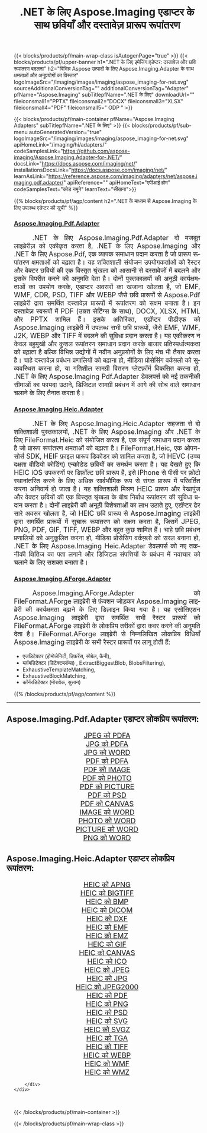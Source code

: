 ﻿---
title: .NET के लिए Aspose.Imaging एडाप्टर के साथ छवियाँ और दस्तावेज़ प्रारूप रूपांतरण 
weight: 3920
url: /hi/adapters/net/ 
lang: hi
langdirlevel: 2
locales: zh-hans,ja,it,ru,de,es,fr,nl,id,lt,pl,pt,vi,tr,ko,zh-hant,ar,hi,th,sv,cs,uk,he
description: Aspose.Imaging एडाप्टर और विभिन्न प्रकार के Aspose उत्पादों का उपयोग करके अपने प्रारूप रूपांतरण कार्यों को सुव्यवस्थित करें। ये एडेप्टर Aspose.Imaging और अन्य प्रमुख Aspose टूल के बीच छवि और दस्तावेज़ रूपांतरण को सक्षम करते हैं, जिससे आपके डिजिटल प्रोजेक्ट्स में एक तरल एकीकरण प्रक्रिया सुनिश्चित होती है।
---

{{< blocks/products/pf/main-wrap-class isAutogenPage="true" >}}
{{< blocks/products/pf/upper-banner h1=".NET के लिए इमेजिंग.एडेप्टर: दस्तावेज़ और छवि रूपांतरण बदलना" h2="विभिन्न Aspose उत्पादों के लिए Aspose.Imaging.Adapter के साथ क्षमताओं और अनुप्रयोगों का विस्तार" logoImageSrc="/imaging/images/imaging/aspose_imaging-for-net.svg" sourceAdditionalConversionTag="" additionalConversionTag="Adapter" pfName="Aspose.Imaging" subTitlepfName=".NET के लिए" downloadUrl="" fileiconsmall1="PPTX" fileiconsmall2="DOCX" fileiconsmall3="XLSX" fileiconsmall4="PDF" fileiconsmall5=" ODP " >}}

{{< blocks/products/pf/main-container pfName="Aspose.Imaging Adapters" subTitlepfName=".NET के लिए" >}}
{{< blocks/products/pf/sub-menu autoGeneratedVersion="true" logoImageSrc="/imaging/images/imaging/aspose_imaging-for-net.svg" apiHomeLink="/imaging/hi/adapters/" codeSamplesLink="https://github.com/aspose-imaging/Aspose.Imaging.Adapter-for-.NET/" docsLink="https://docs.aspose.com/imaging/net/" installationsDocsLink="https://docs.aspose.com/imaging/net/" learnAsLink="https://reference.aspose.com/imaging/adapters/net/aspose.imaging.pdf.adapter/" apiReference="" apiHomeText="एपीआई होम" codeSamplesText="कोड नमूने" learnText="सीखना">}}

{{% blocks/products/pf/agp/content h2=".NET के माध्यम से Aspose.Imaging के लिए उपलब्ध एडेप्टर की सूची" %}}

<h3><a href="https://reference.aspose.com/imaging/adapters/net/aspose.imaging.pdf.adapter/">Aspose.Imaging.Pdf.Adapter</a></h3>

<p align="justify" style="font-size:18px;text-indent:50px;">.NET के लिए Aspose.Imaging.Pdf.Adapter दो मजबूत लाइब्रेरीज़ को एकीकृत करता है, .NET के लिए Aspose.Imaging और .NET के लिए Aspose.Pdf, एक व्यापक समाधान प्रदान करता है जो प्रारूप रूपांतरण क्षमताओं को बढ़ाता है। यह शक्तिशाली संयोजन उपयोगकर्ताओं को रैस्टर और वेक्टर छवियों की एक विस्तृत श्रृंखला को आसानी से दस्तावेजों में बदलने और इसके विपरीत करने की अनुमति देता है। दोनों पुस्तकालयों की अनूठी कार्यक्षमताओं का उपयोग करके, एडाप्टर अवसरों का खजाना खोलता है, जो EMF, WMF, CDR, PSD, TIFF और WEBP जैसे छवि प्रारूपों से Aspose.Pdf लाइब्रेरी द्वारा समर्थित दस्तावेज़ प्रारूपों में रूपांतरण को सक्षम बनाता है। इन दस्तावेज़ स्वरूपों में PDF (उन्नत सेटिंग्स के साथ), DOCX, XLSX, HTML और PPTX शामिल हैं। इसके अतिरिक्त, एडॉप्टर पीडीएफ को Aspose.Imaging लाइब्रेरी में उपलब्ध सभी छवि प्रारूपों, जैसे EMF, WMF, J2K, WEBP और TIFF में बदलने की सुविधा प्रदान करता है। यह एकीकरण न केवल बहुमुखी और कुशल रूपांतरण समाधान प्रदान करके बाजार प्रतिस्पर्धात्मकता को बढ़ाता है बल्कि विभिन्न उद्योगों में नवीन अनुप्रयोगों के लिए मंच भी तैयार करता है। चाहे दस्तावेज़ प्रबंधन प्रणालियों को बढ़ाना हो, मीडिया प्रोसेसिंग वर्कफ़्लो को सुव्यवस्थित करना हो, या गतिशील सामग्री वितरण प्लेटफ़ॉर्म विकसित करना हो, .NET के लिए Aspose.Imaging Pdf.Adapter डेवलपर्स को नई तकनीकी सीमाओं का फायदा उठाने, डिजिटल सामग्री प्रबंधन में आगे की सोच वाले समाधान चलाने के लिए तैनात करता है।</p>

<h3><a href="https://reference.aspose.com/imaging/adapters/net/aspose.imaging.heic.adapter/">Aspose.Imaging.Heic.Adapter</a></h3>

<p align="justify" style="font-size:18px;text-indent:50px;">.NET के लिए Aspose.Imaging.Heic.Adapter सहजता से दो शक्तिशाली पुस्तकालयों, .NET के लिए Aspose.Imaging और .NET के लिए FileFormat.Heic को संयोजित करता है, एक संपूर्ण समाधान प्रदान करता है जो प्रारूप रूपांतरण क्षमताओं को बढ़ाता है। FileFormat.Heic, एक ओपन-सोर्स SDK, HEIF फ़ाइल प्रारूप डिकोडर को शामिल करता है, जो HEVC (उच्च दक्षता वीडियो कोडिंग) एन्कोडेड छवियों का समर्थन करता है। यह देखते हुए कि HEIC iOS उपकरणों पर डिफ़ॉल्ट छवि प्रारूप है, इसे iPhone से पीसी पर फ़ोटो स्थानांतरित करने के लिए अधिक सार्वभौमिक रूप से संगत प्रारूप में परिवर्तित करना अनिवार्य हो जाता है। यह शक्तिशाली मिश्रण HEIC प्रारूप और रेखापुंज और वेक्टर छवियों की एक विस्तृत श्रृंखला के बीच निर्बाध रूपांतरण की सुविधा प्रदान करता है। दोनों लाइब्रेरी की अनूठी विशेषताओं का लाभ उठाते हुए, एडॉप्टर ढेर सारे अवसर खोलता है, जो HEIC छवि प्रारूप से Aspose.Imaging लाइब्रेरी द्वारा समर्थित प्रारूपों में सुचारू रूपांतरण को सक्षम करता है, जिसमें JPEG, PNG, PDF, GIF, TIFF, WEBP और बहुत कुछ शामिल हैं। चाहे छवि प्रबंधन प्रणालियों को अनुकूलित करना हो, मीडिया प्रोसेसिंग वर्कफ़्लो को सरल बनाना हो, .NET के लिए Aspose.Imaging Heic.Adapter डेवलपर्स को नए तकनीकी क्षितिज का पता लगाने और डिजिटल संपत्तियों के प्रबंधन में नवाचार को चलाने के लिए सशक्त बनाता है।</p>

<h3><a href="https://www.nuget.org/packages/Aspose.Imaging.AForge.Adapter">Aspose.Imaging.AForge.Adapter</a></h3>

<p align="justify" style="font-size:18px;text-indent:50px;">Aspose.Imaging.AForge.Adapter को FileFormat.AForge लाइब्रेरी से फ़ंक्शन जोड़कर Aspose.Imaging लाइब्रेरी की कार्यक्षमता बढ़ाने के लिए डिज़ाइन किया गया है। यह एसोसिएशन Aspose.Imaging लाइब्रेरी द्वारा समर्थित सभी रैस्टर प्रारूपों को FileFormat.AForge लाइब्रेरी के लोकप्रिय तरीकों द्वारा कवर करने की अनुमति देता है। FileFormat.AForge लाइब्रेरी से निम्नलिखित लोकप्रिय विधियाँ Aspose.Imaging लाइब्रेरी के सभी रैस्टर प्रारूपों पर लागू होती हैं: <ul><li>एजडिटेक्टर (होमोजेनिटी, डिफरेंस, सोबेल, कैनी),</li> <li>ब्लॉबडिटेक्टर (डिटेक्टब्लॉब्स) , ExtractBiggestBlob, BlobsFiltering),</li> <li>ExhaustiveTemplateMatching,</li> <li>ExhaustiveBlockMatching,</li> <li>कॉर्नरडिटेक्टर (मोरावेक, सुसान)</li></ul></p>


{{% /blocks/products/pf/agp/content %}}

<div class="container-fluid productfamilypage bg-gray">
    <div class="convertypes bg-gray agp-content section">
        <div class="container">
		<hr style="margin-left:-20px;"/>		
		    <h4 style="margin-left:-20px;margin-bottom:20px;font-size:22px;">Aspose.Imaging.Pdf.Adapter एडाप्टर लोकप्रिय रूपांतरण:</h4>
<div class="row other-converters" style="font-size: 19px;text-align:center;">
<div class='col-md-3 other-converter remove-lp remove-rp'><a href="/imaging/hi/adapters/net/jpeg-to-pdfa/" style="padding:15px;">JPEG को PDFA</a></div>
<div class='col-md-3 other-converter remove-lp remove-rp'><a href="/imaging/hi/adapters/net/jpg-to-pdfa/" style="padding:15px;">JPG को PDFA</a></div>
<div class='col-md-3 other-converter remove-lp remove-rp'><a href="/imaging/hi/adapters/net/jpg-to-word/" style="padding:15px;">JPG को WORD</a></div>
<div class='col-md-3 other-converter remove-lp remove-rp'><a href="/imaging/hi/adapters/net/pdf-to-pdfa/" style="padding:15px;">PDF को PDFA</a></div>
<div class='col-md-3 other-converter remove-lp remove-rp'><a href="/imaging/hi/adapters/net/pdf-to-image/" style="padding:15px;">PDF को IMAGE</a></div>
<div class='col-md-3 other-converter remove-lp remove-rp'><a href="/imaging/hi/adapters/net/pdf-to-photo/" style="padding:15px;">PDF को PHOTO</a></div>
<div class='col-md-3 other-converter remove-lp remove-rp'><a href="/imaging/hi/adapters/net/pdf-to-picture/" style="padding:15px;">PDF को PICTURE</a></div>
<div class='col-md-3 other-converter remove-lp remove-rp'><a href="/imaging/hi/adapters/net/pdf-to-psd/" style="padding:15px;">PDF को PSD</a></div>
<div class='col-md-3 other-converter remove-lp remove-rp'><a href="/imaging/hi/adapters/net/pdf-to-canvas/" style="padding:15px;">PDF को CANVAS</a></div>
<div class='col-md-3 other-converter remove-lp remove-rp'><a href="/imaging/hi/adapters/net/image-to-word/" style="padding:15px;">IMAGE को WORD</a></div>
<div class='col-md-3 other-converter remove-lp remove-rp'><a href="/imaging/hi/adapters/net/photo-to-word/" style="padding:15px;">PHOTO को WORD</a></div>
<div class='col-md-3 other-converter remove-lp remove-rp'><a href="/imaging/hi/adapters/net/picture-to-word/" style="padding:15px;">PICTURE को WORD</a></div>
<div class='col-md-3 other-converter remove-lp remove-rp'><a href="/imaging/hi/adapters/net/png-to-word/" style="padding:15px;">PNG को WORD</a></div>
</div>
<h4 style="margin-left:-20px;margin-bottom:20px;font-size:22px;">Aspose.Imaging.Heic.Adapter एडाप्टर लोकप्रिय रूपांतरण:</h4>
<div class="row other-converters" style="font-size: 19px;text-align:center;">
<div class='col-md-3 other-converter remove-lp remove-rp'><a href="/imaging/hi/adapters/net/heic-to-apng/" style="padding:15px;">HEIC को APNG</a></div>
<div class='col-md-3 other-converter remove-lp remove-rp'><a href="/imaging/hi/adapters/net/heic-to-bigtiff/" style="padding:15px;">HEIC को BIGTIFF</a></div>
<div class='col-md-3 other-converter remove-lp remove-rp'><a href="/imaging/hi/adapters/net/heic-to-bmp/" style="padding:15px;">HEIC को BMP</a></div>
<div class='col-md-3 other-converter remove-lp remove-rp'><a href="/imaging/hi/adapters/net/heic-to-dicom/" style="padding:15px;">HEIC को DICOM</a></div>
<div class='col-md-3 other-converter remove-lp remove-rp'><a href="/imaging/hi/adapters/net/heic-to-dxf/" style="padding:15px;">HEIC को DXF</a></div>
<div class='col-md-3 other-converter remove-lp remove-rp'><a href="/imaging/hi/adapters/net/heic-to-emf/" style="padding:15px;">HEIC को EMF</a></div>
<div class='col-md-3 other-converter remove-lp remove-rp'><a href="/imaging/hi/adapters/net/heic-to-emz/" style="padding:15px;">HEIC को EMZ</a></div>
<div class='col-md-3 other-converter remove-lp remove-rp'><a href="/imaging/hi/adapters/net/heic-to-gif/" style="padding:15px;">HEIC को GIF</a></div>
<div class='col-md-3 other-converter remove-lp remove-rp'><a href="/imaging/hi/adapters/net/heic-to-canvas/" style="padding:15px;">HEIC को CANVAS</a></div>
<div class='col-md-3 other-converter remove-lp remove-rp'><a href="/imaging/hi/adapters/net/heic-to-ico/" style="padding:15px;">HEIC को ICO</a></div>
<div class='col-md-3 other-converter remove-lp remove-rp'><a href="/imaging/hi/adapters/net/heic-to-jpeg/" style="padding:15px;">HEIC को JPEG</a></div>
<div class='col-md-3 other-converter remove-lp remove-rp'><a href="/imaging/hi/adapters/net/heic-to-jpg/" style="padding:15px;">HEIC को JPG</a></div>
<div class='col-md-3 other-converter remove-lp remove-rp'><a href="/imaging/hi/adapters/net/heic-to-jpeg2000/" style="padding:15px;">HEIC को JPEG2000</a></div>
<div class='col-md-3 other-converter remove-lp remove-rp'><a href="/imaging/hi/adapters/net/heic-to-pdf/" style="padding:15px;">HEIC को PDF</a></div>
<div class='col-md-3 other-converter remove-lp remove-rp'><a href="/imaging/hi/adapters/net/heic-to-png/" style="padding:15px;">HEIC को PNG</a></div>
<div class='col-md-3 other-converter remove-lp remove-rp'><a href="/imaging/hi/adapters/net/heic-to-psd/" style="padding:15px;">HEIC को PSD</a></div>
<div class='col-md-3 other-converter remove-lp remove-rp'><a href="/imaging/hi/adapters/net/heic-to-svg/" style="padding:15px;">HEIC को SVG</a></div>
<div class='col-md-3 other-converter remove-lp remove-rp'><a href="/imaging/hi/adapters/net/heic-to-svgz/" style="padding:15px;">HEIC को SVGZ</a></div>
<div class='col-md-3 other-converter remove-lp remove-rp'><a href="/imaging/hi/adapters/net/heic-to-tga/" style="padding:15px;">HEIC को TGA</a></div>
<div class='col-md-3 other-converter remove-lp remove-rp'><a href="/imaging/hi/adapters/net/heic-to-tiff/" style="padding:15px;">HEIC को TIFF</a></div>
<div class='col-md-3 other-converter remove-lp remove-rp'><a href="/imaging/hi/adapters/net/heic-to-webp/" style="padding:15px;">HEIC को WEBP</a></div>
<div class='col-md-3 other-converter remove-lp remove-rp'><a href="/imaging/hi/adapters/net/heic-to-wmf/" style="padding:15px;">HEIC को WMF</a></div>
<div class='col-md-3 other-converter remove-lp remove-rp'><a href="/imaging/hi/adapters/net/heic-to-wmz/" style="padding:15px;">HEIC को WMZ</a></div>
</div>
                
        </div>
    </div>
</div>
<br/>

{{< /blocks/products/pf/main-container >}}

{{< /blocks/products/pf/main-wrap-class >}}
